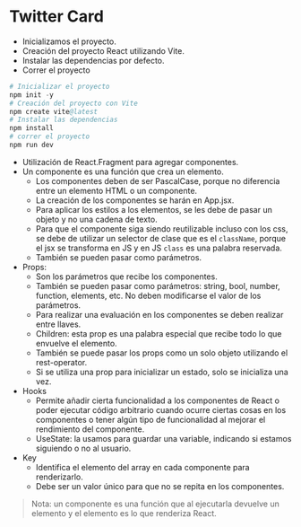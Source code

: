 # Twitter Card

- Inicializamos el proyecto.
- Creación del proyecto React utilizando Vite.
- Instalar las dependencias por defecto.
- Correr el proyecto

```s
# Inicializar el proyecto
npm init -y
# Creación del proyecto con Vite
npm create vite@latest
# Instalar las dependencias
npm install
# correr el proyecto
npm run dev
```

- Utilización de React.Fragment para agregar componentes.
- Un componente es una función que crea un elemento.
  - Los componentes deben de ser PascalCase, porque no diferencia entre un elemento HTML o un componente.
  - La creación de los componentes se harán en App.jsx.
  - Para aplicar los estilos a los elementos, se les debe de pasar un objeto y no una cadena de texto.
  - Para que el componente siga siendo reutilizable incluso con los css, se debe de utilizar un selector de clase que es el `className`, porque el jsx se transforma en JS y en JS `class` es una palabra reservada.
  - También se pueden pasar como parámetros.
- Props:
  - Son los parámetros que recibe los componentes.
  - También se pueden pasar como parámetros: string, bool, number, function, elements, etc. No deben modificarse el valor de los parámetros.
  - Para realizar una evaluación en los componentes se deben realizar entre llaves.
  - Children: esta prop es una palabra especial que recibe todo lo que envuelve el elemento.
  - También se puede pasar los props como un solo objeto utilizando el rest-operator.
  - Si se utiliza una prop para inicializar un estado, solo se inicializa una vez.
- Hooks
  - Permite añadir cierta funcionalidad a los componentes de React o poder ejecutar código arbitrario cuando ocurre ciertas cosas en  los componentes o tener algún tipo de funcionalidad al mejorar el rendimiento del componente.
  - UseState: la usamos para guardar una variable, indicando si estamos siguiendo o no al usuario.
- Key
  - Identifica el elemento del array en cada componente para renderizarlo.
  - Debe ser un valor único para que no se repita en los componentes.

> Nota: un componente es una función que al ejecutarla devuelve un elemento y el elemento es lo que renderiza React.
